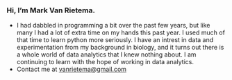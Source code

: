 ### Hi, I’m Mark Van Rietema. 
- I had dabbled in programming a bit over the past few years, but like many I had a lot of extra time on my hands this past year. I used much of that time to learn python more seriously. I have an intrest in data and experimentation from my background in biology, and it turns out there is a whole world of data analytics that I knew nothing about. I am continuing to learn with the hope of working in data analytics.
- Contact me at vanrietema@gmail.com


